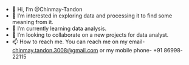 - 👋 Hi, I’m @Chinmay-Tandon
- 👀 I’m interested in exploring data and processing it to find some meaning from it.
- 🌱 I’m currently learning data analysis.
- 💞️ I’m looking to collaborate on a new projects for data analyst.
- 📫 How to reach me. You can reach me on my email- chinmay.tandon.3008@gmail.com or my mobile phone- +91 86998-22115

<!---
Chinmay-Tandon/Chinmay-Tandon is a ✨ special ✨ repository because its `README.md` (this file) appears on your GitHub profile.
You can click the Preview link to take a look at your changes.
--->
